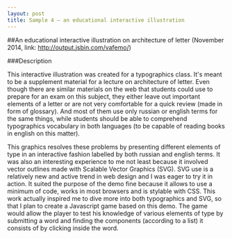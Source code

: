 ```yaml
---
layout: post
title: Sample 4 — an educational interactive illustration
---
```


##An educational interactive illustration on architecture of letter (November 2014, link: http://output.jsbin.com/vafemo/)

###Description

This interactive illustration was created for a typographics class. It's meant to be a supplement material for a lecture on architecture of letter. Even though there are similar materials on the web that students could use to prepare for an exam on this subject, they either leave out important elements of a letter or are not very comfortable for a quick review (made in form of glossary). And most of them use only russian or english terms for the same things, while students should be able to comprehend typographics vocabulary in both languages (to be capable of reading books in english on this matter). 

This graphics resolves these problems by presenting different elements of type in an interactive fashion labelled by both russian and english terms. It was also an interesting experience to me not least because it involved vector outlines made with Scalable Vector Graphics (SVG). SVG use is a relatively new and active trend in web design and I was eager to try it in action. It suited the purpose of the demo fine because it allows to use a minimum of code, works in most browsers and is stylable with CSS. This work actually inspired me to dive more into both typographics and SVG, so that I plan to create a Javascript game based on this demo. The game would allow the player to test his knowledge of various elements of type by submitting a word and finding the components (according to a list) it consists of by clicking inside the word. 
